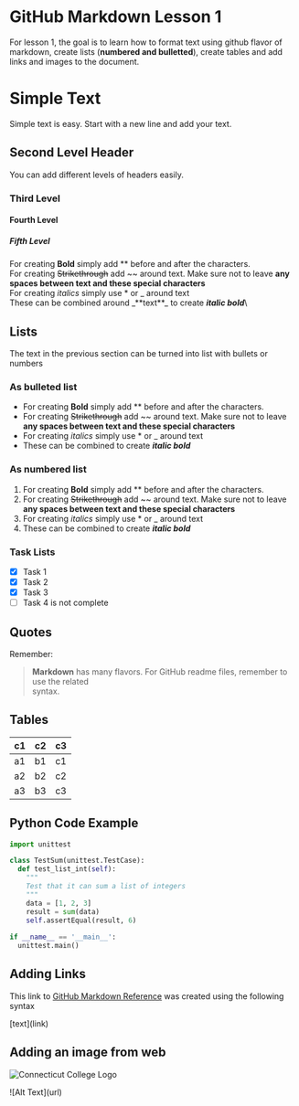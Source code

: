 # GitHub Markdown Lesson 1
For lesson 1, the goal is to learn how to format text using github flavor of markdown, create lists (**numbered and bulletted**), create tables and add links and images to the document.
# Simple Text
Simple text is easy. Start with a new line and add your text.
## Second Level Header
You can add different levels of headers easily.
### Third Level
#### Fourth Level
##### Fifth Level
For creating **Bold** simply add ** before and after the characters.\
For creating ~~Strikethrough~~ add ~~ around text. Make sure not to leave **any spaces between text and these special characters**\
For creating *italics* simply use * or _ around text\
These can be combined around \_\*\*text\*\*\_ to create _**italic bold**_\
## Lists
The text in the previous section can be turned into list with bullets or numbers
### As bulleted list
* For creating **Bold** simply add ** before and after the characters.
* For creating ~~Strikethrough~~ add ~~ around text. Make sure not to leave **any spaces between text and these special characters**
* For creating *italics* simply use * or _ around text
* These can be combined to create _**italic bold**_
### As numbered list
1. For creating **Bold** simply add ** before and after the characters.
2. For creating ~~Strikethrough~~ add ~~ around text. Make sure not to leave **any spaces between text and these special characters**
3. For creating *italics* simply use * or _ around text
4. These can be combined to create _**italic bold**_
### Task Lists
- [X] Task 1
- [X] Task 2
- [X] Task 3
- [ ] Task 4 is not complete
## Quotes
Remember:
> **Markdown** has many flavors. For GitHub readme files, remember to use the related\
> syntax.
## Tables
c1|c2|c3
--|--|--
a1|b1|c1
a2|b2|c2
a3|b3|c3
## Python Code Example
```python 
import unittest

class TestSum(unittest.TestCase):
  def test_list_int(self):
    """
    Test that it can sum a list of integers
    """
    data = [1, 2, 3]
    result = sum(data)
    self.assertEqual(result, 6)
    
if __name__ == '__main__':    
  unittest.main()
```
## Adding Links
This link to [GitHub Markdown Reference](https://guides.github.com/features/mastering-markdown/) was created using the following syntax

\[text\]\(link\)
## Adding an image from web
![Connecticut College Logo](https://www.conncoll.edu/media/website-media/visualidentity/images/Seal-Color.jpg)

\!\[Alt Text\]\(url\)
